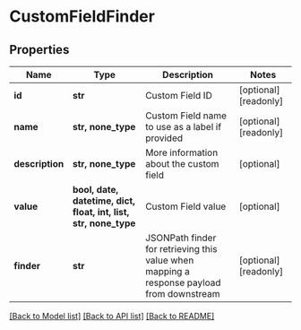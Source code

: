 # CustomFieldFinder


## Properties
Name | Type | Description | Notes
------------ | ------------- | ------------- | -------------
**id** | **str** | Custom Field ID | [optional] [readonly] 
**name** | **str, none_type** | Custom Field name to use as a label if provided | [optional] [readonly] 
**description** | **str, none_type** | More information about the custom field | [optional] 
**value** | **bool, date, datetime, dict, float, int, list, str, none_type** | Custom Field value | [optional] 
**finder** | **str** | JSONPath finder for retrieving this value when mapping a response payload from downstream | [optional] [readonly] 

[[Back to Model list]](../../README.md#documentation-for-models) [[Back to API list]](../../README.md#documentation-for-api-endpoints) [[Back to README]](../../README.md)


